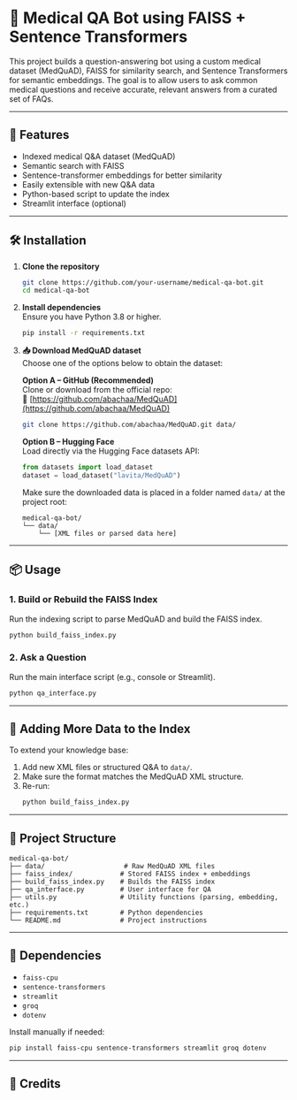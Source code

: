 
# 🧠 Medical QA Bot using FAISS + Sentence Transformers

This project builds a question-answering bot using a custom medical dataset (MedQuAD), FAISS for similarity search, and Sentence Transformers for semantic embeddings. The goal is to allow users to ask common medical questions and receive accurate, relevant answers from a curated set of FAQs.

---

## 🚀 Features

- Indexed medical Q&A dataset (MedQuAD)
- Semantic search with FAISS
- Sentence-transformer embeddings for better similarity
- Easily extensible with new Q&A data
- Python-based script to update the index
- Streamlit interface (optional)

---

## 🛠️ Installation

1. **Clone the repository**  
   ```bash
   git clone https://github.com/your-username/medical-qa-bot.git
   cd medical-qa-bot
   ```

2. **Install dependencies**  
   Ensure you have Python 3.8 or higher.
   ```bash
   pip install -r requirements.txt
   ```

3. **📥 Download MedQuAD dataset**  
   Choose one of the options below to obtain the dataset:

   **Option A – GitHub (Recommended)**  
   Clone or download from the official repo:  
   🔗 [https://github.com/abachaa/MedQuAD](https://github.com/abachaa/MedQuAD)  
   ```bash
   git clone https://github.com/abachaa/MedQuAD.git data/
   ```

   **Option B – Hugging Face**  
   Load directly via the Hugging Face datasets API:  
   ```python
   from datasets import load_dataset
   dataset = load_dataset("lavita/MedQuAD")
   ```

   Make sure the downloaded data is placed in a folder named `data/` at the project root:
   ```
   medical-qa-bot/
   └── data/
       └── [XML files or parsed data here]
   ```

---

## 📦 Usage

### 1. **Build or Rebuild the FAISS Index**
Run the indexing script to parse MedQuAD and build the FAISS index.
```bash
python build_faiss_index.py
```

### 2. **Ask a Question**
Run the main interface script (e.g., console or Streamlit).
```bash
python qa_interface.py
```

---

## 🧩 Adding More Data to the Index

To extend your knowledge base:

1. Add new XML files or structured Q&A to `data/`.
2. Make sure the format matches the MedQuAD XML structure.
3. Re-run:
   ```bash
   python build_faiss_index.py
   ```

---

## 📁 Project Structure

```
medical-qa-bot/
├── data/                    # Raw MedQuAD XML files
├── faiss_index/            # Stored FAISS index + embeddings
├── build_faiss_index.py    # Builds the FAISS index
├── qa_interface.py         # User interface for QA
├── utils.py                # Utility functions (parsing, embedding, etc.)
├── requirements.txt        # Python dependencies
└── README.md               # Project instructions
```

---

## 📌 Dependencies

- `faiss-cpu`
- `sentence-transformers`
- `streamlit`
- `groq`
- `dotenv`
  
Install manually if needed:
```bash
pip install faiss-cpu sentence-transformers streamlit groq dotenv
```

---

## 📖 Credits
